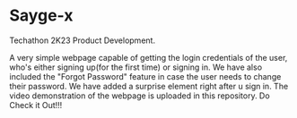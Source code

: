 # Sayge-x
Techathon 2K23 Product Development.

A very simple webpage capable of getting the login credentials of the user, who's either signing up(for the first time) or signing in. We have also included the "Forgot Password" feature in case the user needs to change their password. We have added a surprise element right after u sign in. The video demonstration of the webpage is uploaded in this repository. Do Check it Out!!!
